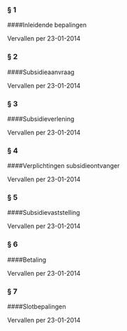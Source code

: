<meta http-equiv='Content-Type' content='text/html; charset=utf-8' />

### §  1  

####Inleidende bepalingen

Vervallen per 23-01-2014 

### §  2  

####Subsidieaanvraag

Vervallen per 23-01-2014 

### §  3  

####Subsidieverlening

Vervallen per 23-01-2014 

### §  4  

####Verplichtingen subsidieontvanger

Vervallen per 23-01-2014 

### §  5  

####Subsidievaststelling

Vervallen per 23-01-2014 

### §  6  

####Betaling

Vervallen per 23-01-2014 

### §  7  

####Slotbepalingen

Vervallen per 23-01-2014 

